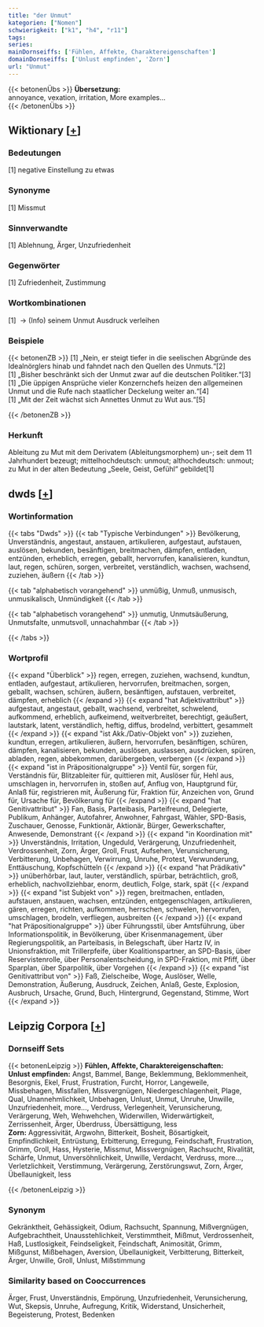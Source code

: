 ```yaml
---
title: "der Unmut"
kategorien: ["Nomen"]
schwierigkeit: ["k1", "h4", "r11"]
tags:
series:
mainDornseiffs: ['Fühlen, Affekte, Charaktereigenschaften']
domainDornseiffs: ['Unlust empfinden', 'Zorn']
url: "Unmut"
---
```


{{< betonenÜbs >}}
**Übersetzung:**  
annoyance, vexation, irritation, More examples...  
{{< /betonenÜbs >}}

## Wiktionary [[+](https://de.wiktionary.org/wiki/Unmut)]

### Bedeutungen
[1] negative Einstellung zu etwas  

### Synonyme
[1] Missmut  

### Sinnverwandte
[1] Ablehnung, Ärger, Unzufriedenheit  

### Gegenwörter
[1] Zufriedenheit, Zustimmung  

### Wortkombinationen
[1]  -> (Info) seinem Unmut Ausdruck verleihen  

### Beispiele
{{< betonenZB >}}
[1] „Nein, er steigt tiefer in die seelischen Abgründe des Idealnörglers hinab und fahndet nach den Quellen des Unmuts.“[2]  
[1] „Bisher beschränkt sich der Unmut zwar auf die deutschen Politiker.“[3]  
[1] „Die üppigen Ansprüche vieler Konzernchefs heizen den allgemeinen Unmut und die Rufe nach staatlicher Deckelung weiter an.“[4]  
[1] „Mit der Zeit wächst sich Annettes Unmut zu Wut aus.“[5]  

{{< /betonenZB >}}
### Herkunft
Ableitung zu Mut mit dem Derivatem (Ableitungsmorphem) un-; seit dem 11 Jahrhundert bezeugt; mittelhochdeutsch: unmout; althochdeutsch: unmout; zu Mut in der alten Bedeutung „Seele, Geist, Gefühl“ gebildet[1]  



## dwds [[+](https://www.dwds.de/wb/Unmut)]

### Wortinformation
{{< tabs "Dwds" >}}
{{< tab "Typische Verbindungen" >}}
Bevölkerung, Unverständnis, angestaut, anstauen, artikulieren, aufgestaut, aufstauen, auslösen, bekunden, besänftigen, breitmachen, dämpfen, entladen, entzünden, erheblich, erregen, geballt, hervorrufen, kanalisieren, kundtun, laut, regen, schüren, sorgen, verbreitet, verständlich, wachsen, wachsend, zuziehen, äußern
{{< /tab >}}

{{< tab "alphabetisch vorangehend" >}}
unmüßig, Unmuß, unmusisch, unmusikalisch, Unmündigkeit
{{< /tab >}}

{{< tab "alphabetisch vorangehend" >}}
unmutig, Unmutsäußerung, Unmutsfalte, unmutsvoll, unnachahmbar
{{< /tab >}}

{{< /tabs >}}

### Wortprofil
{{< expand "Überblick" >}} regen, erregen, zuziehen, wachsend, kundtun, entladen, aufgestaut, artikulieren, hervorrufen, breitmachen, sorgen, geballt, wachsen, schüren, äußern, besänftigen, aufstauen, verbreitet, dämpfen, erheblich {{< /expand >}}
{{< expand "hat Adjektivattribut" >}} aufgestaut, angestaut, geballt, wachsend, verbreitet, schwelend, aufkommend, erheblich, aufkeimend, weitverbreitet, berechtigt, geäußert, lautstark, latent, verständlich, heftig, diffus, brodelnd, verbittert, gesammelt {{< /expand >}}
{{< expand "ist Akk./Dativ-Objekt von" >}} zuziehen, kundtun, erregen, artikulieren, äußern, hervorrufen, besänftigen, schüren, dämpfen, kanalisieren, bekunden, auslösen, auslassen, ausdrücken, spüren, abladen, regen, abbekommen, darübergeben, verbergen {{< /expand >}}
{{< expand "ist in Präpositionalgruppe" >}} Ventil für, sorgen für, Verständnis für, Blitzableiter für, quittieren mit, Auslöser für, Hehl aus, umschlagen in, hervorrufen in, stoßen auf, Anflug von, Hauptgrund für, Anlaß für, registrieren mit, Äußerung für, Fraktion für, Anzeichen von, Grund für, Ursache für, Bevölkerung für {{< /expand >}}
{{< expand "hat Genitivattribut" >}} Fan, Basis, Parteibasis, Parteifreund, Delegierte, Publikum, Anhänger, Autofahrer, Anwohner, Fahrgast, Wähler, SPD-Basis, Zuschauer, Genosse, Funktionär, Aktionär, Bürger, Gewerkschafter, Anwesende, Demonstrant {{< /expand >}}
{{< expand "in Koordination mit" >}} Unverständnis, Irritation, Ungeduld, Verärgerung, Unzufriedenheit, Verdrossenheit, Zorn, Ärger, Groll, Frust, Aufsehen, Verunsicherung, Verbitterung, Unbehagen, Verwirrung, Unruhe, Protest, Verwunderung, Enttäuschung, Kopfschütteln {{< /expand >}}
{{< expand "hat Prädikativ" >}} unüberhörbar, laut, lauter, verständlich, spürbar, beträchtlich, groß, erheblich, nachvollziehbar, enorm, deutlich, Folge, stark, spät {{< /expand >}}
{{< expand "ist Subjekt von" >}} regen, breitmachen, entladen, aufstauen, anstauen, wachsen, entzünden, entgegenschlagen, artikulieren, gären, erregen, richten, aufkommen, herrschen, schwelen, hervorrufen, umschlagen, brodeln, verfliegen, ausbreiten {{< /expand >}}
{{< expand "hat Präpositionalgruppe" >}} über Führungsstil, über Amtsführung, über Informationspolitik, in Bevölkerung, über Krisenmanagement, über Regierungspolitik, an Parteibasis, in Belegschaft, über Hartz IV, in Unionsfraktion, mit Trillerpfeife, über Koalitionspartner, an SPD-Basis, über Reservistenrolle, über Personalentscheidung, in SPD-Fraktion, mit Pfiff, über Sparplan, über Sparpolitik, über Vorgehen {{< /expand >}}
{{< expand "ist Genitivattribut von" >}} Faß, Zielscheibe, Woge, Auslöser, Welle, Demonstration, Äußerung, Ausdruck, Zeichen, Anlaß, Geste, Explosion, Ausbruch, Ursache, Grund, Buch, Hintergrund, Gegenstand, Stimme, Wort {{< /expand >}}

## Leipzig Corpora [[+](https://corpora.uni-leipzig.de/en/res?word=Unmut&corpusId=deu_newscrawl-public_2018)]

### Dornseiff Sets
{{< betonenLeipzig >}}
**Fühlen, Affekte, Charaktereigenschaften:**  
**Unlust empfinden:** Angst, Bammel, Bange, Beklemmung, Beklommenheit, Besorgnis, Ekel, Frust, Frustration, Furcht, Horror, Langeweile, Missbehagen, Missfallen, Missvergnügen, Niedergeschlagenheit, Plage, Qual, Unannehmlichkeit, Unbehagen, Unlust, Unmut, Unruhe, Unwille, Unzufriedenheit, more..., Verdruss, Verlegenheit, Verunsicherung, Verärgerung, Weh, Wehwehchen, Widerwillen, Widerwärtigkeit, Zerrissenheit, Ärger, Überdruss, Übersättigung, less  
**Zorn:** Aggressivität, Argwohn, Bitterkeit, Bosheit, Bösartigkeit, Empfindlichkeit, Entrüstung, Erbitterung, Erregung, Feindschaft, Frustration, Grimm, Groll, Hass, Hysterie, Missmut, Missvergnügen, Rachsucht, Rivalität, Schärfe, Unmut, Unversöhnlichkeit, Unwille, Verdacht, Verdruss, more..., Verletzlichkeit, Verstimmung, Verärgerung, Zerstörungswut, Zorn, Ärger, Übellaunigkeit, less  

{{< /betonenLeipzig >}}

### Synonym
Gekränktheit, Gehässigkeit, Odium, Rachsucht, Spannung, Mißvergnügen, Aufgebrachtheit, Unausstehlichkeit, Verstimmtheit, Mißmut, Verdrossenheit, Haß, Lustlosigkeit, Feindseligkeit, Feindschaft, Animosität, Grimm, Mißgunst, Mißbehagen, Aversion, Übellaunigkeit, Verbitterung, Bitterkeit, Ärger, Unwille, Groll, Unlust, Mißstimmung


### Similarity based on Cooccurrences
Ärger, Frust, Unverständnis, Empörung, Unzufriedenheit, Verunsicherung, Wut, Skepsis, Unruhe, Aufregung, Kritik, Widerstand, Unsicherheit, Begeisterung, Protest, Bedenken

